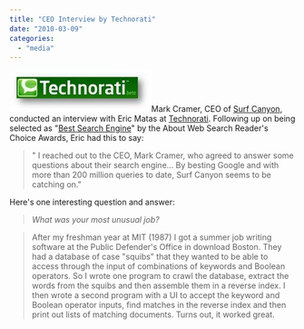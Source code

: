 ```yaml
---
title: "CEO Interview by Technorati"
date: "2010-03-09"
categories: 
  - "media"
---
```


![Technorati Logo](/assets/images/rank-dynamics/technorati-logo.jpg "Technorati Logo")Mark Cramer, CEO of [Surf Canyon](http://www.SurfCanyon.com), conducted an interview with Eric Matas at [Technorati](http://technorati.com/technology/article/ceo-interview-surf-canyons-mark-cramer/). Following up on being selected as "[Best Search Engine](http://blog.surfcanyon.com/2010/03/04/best-search-engine-winner/)" by the About Web Search Reader's Choice Awards, Eric had this to say:

> " I reached out to the CEO, Mark Cramer, who agreed to answer some questions about their search engine... By besting Google and with more than 200 million queries to date, Surf Canyon seems to be catching on."

Here's one interesting question and answer:

> _What was your most unusual job?_

> After my freshman year at MIT (1987) I got a summer job writing software at the Public Defender's Office in download Boston. They had a database of case "squibs" that they wanted to be able to access through the input of combinations of keywords and Boolean operators. So I wrote one program to crawl the database, extract the words from the squibs and then assemble them in a reverse index. I then wrote a second program with a UI to accept the keyword and Boolean operator inputs, find matches in the reverse index and then print out lists of matching documents. Turns out, it worked great.
